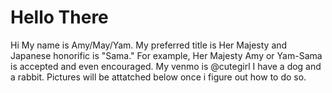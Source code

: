 # Hello There

Hi My name is Amy/May/Yam. My preferred title is Her Majesty and Japanese honorific is "Sama." 
For example, Her Majesty Amy or Yam-Sama  is accepted and even encouraged. 
My venmo is @cutegirl 
I have a dog and a rabbit. Pictures will be attatched below once i figure out how to do so. 

